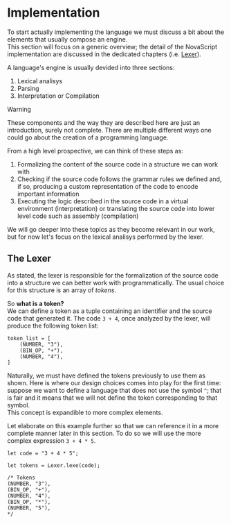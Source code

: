 # Implementation

To start actually implementing the language we must discuss a bit about the
elements that usually compose an engine.  
This section will focus on a generic overview; the detail of the NovaScript
implementation are discussed in the dedicated chapters (i.e. [Lexer](./lexer.md)).

A language's engine is usually devided into three sections:

1. Lexical analisys
2. Parsing
3. Interpretation or Compilation

> [!WARNING]
> These components and the way they are described here are just an introduction,
> surely not complete.
> There are multiple different ways one could go about the creation of a
> programming language.

From a high level prospective, we can think of these steps as:

1. Formalizing the content of the source code in a structure we can work with
2. Checking if the source code follows the grammar rules we defined and, if so,
   producing a custom representation of the code to encode important information
3. Executing the logic described in the source code in a virtual environment
   (interpretation) or translating the source code into lower level code such
   as assembly (compilation)

We will go deeper into these topics as they become relevant in our work, but for now
let's focus on the lexical analisys performed by the lexer.

## The Lexer

As stated, the lexer is responsible for the formalization of the source code
into a structure we can better work with programmatically.
The usual choice for this structure is an array of _tokens_.

So **what is a token?**  
We can define a token as a tuple containing an identifier and the source code
that generated it.
The code `3 + 4`, once analyzed by the lexer, will produce the following token
list:

```typescript:tokens
token_list = [
    (NUMBER, "3"),
    (BIN_OP, "+"),
    (NUMBER, "4"),
]
```

Naturally, we must have defined the tokens previously to use them as shown.
Here is where our design choices comes into play for the first time: suppose we
want to define a language that does not use the symbol `^`; that is fair and it
means that we will not define the token corresponding to that symbol.  
This concept is expandible to more complex elements.

Let elaborate on this example further so that we can reference it in a more
complete manner later in this section.
To do so we will use the more complex expression `3 + 4 * 5`.

```typescript:Lexing example
let code = "3 + 4 * 5";

let tokens = Lexer.lexe(code);

/* Tokens
(NUMBER, "3"),
(BIN_OP, "+"),
(NUMBER, "4"),
(BIN_OP, "*"),
(NUMBER, "5"),
*/
```
